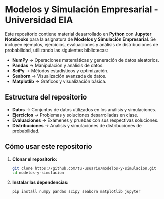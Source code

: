 # Modelos y Simulación Empresarial - Universidad EIA

Este repositorio contiene material desarrollado en **Python** con **Jupyter Notebooks** para la asignatura de **Modelos y Simulación Empresarial**. Se incluyen ejemplos, ejercicios, evaluaciones y análisis de distribuciones de probabilidad, utilizando las siguientes bibliotecas:

- **NumPy** → Operaciones matemáticas y generación de datos aleatorios.  
- **Pandas** → Manipulación y análisis de datos.  
- **SciPy** → Métodos estadísticos y optimización.  
- **Seaborn** → Visualización avanzada de datos.  
- **Matplotlib** → Gráficos y visualización básica.  

## Estructura del repositorio

- **Datos** → Conjuntos de datos utilizados en los análisis y simulaciones.  
- **Ejercicios** → Problemas y soluciones desarrolladas en clase.  
- **Evaluaciones** → Exámenes y pruebas con sus respectivas soluciones.  
- **Distribuciones** → Análisis y simulaciones de distribuciones de probabilidad.  

## Cómo usar este repositorio

1. **Clonar el repositorio:**  
   ```bash
   git clone https://github.com/tu-usuario/modelos-y-simulacion.git
   cd modelos-y-simulacion

2. **Instalar las dependencias:**
   ```bash
   pip install numpy pandas scipy seaborn matplotlib jupyter
